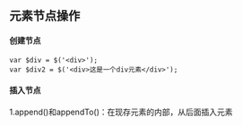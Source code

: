 ## 元素节点操作

#### 创建节点

```
var $div = $('<div>');
var $div2 = $('<div>这是一个div元素</div>');
```

#### 插入节点

1.append\(\)和appendTo\(\)：在现存元素的内部，从后面插入元素




